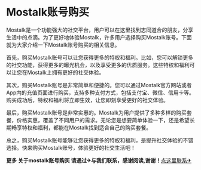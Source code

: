 # Mostalk账号购买

Mostalk是一个功能强大的社交平台，用户可以在这里找到志同道合的朋友，分享生活中的点滴。为了更好地体验Mostalk，许多用户选择购买Mostalk账号。下面就为大家介绍一下Mostalk账号购买的相关信息。

首先，购买Mostalk账号可以让您获得更多的特权和福利。比如，您可以解锁更多的社交功能，获得更多的曝光机会，以及享受更多的优质服务。这些特权和福利可以让您在Mostalk上拥有更好的社交体验。

其次，购买Mostalk账号是非常简单和便捷的。您可以通过Mostalk官方网站或者App内的充值页面进行购买，支持多种支付方式，包括支付宝、微信、信用卡等。购买成功后，特权和福利将立即生效，让您即刻享受更好的社交体验。

最后，购买Mostalk账号是非常实惠的。Mostalk为用户提供了多种多样的购买套餐，价格实惠，覆盖了不同用户的需求。无论您是想要简单体验一下，还是希望长期畅享特权和福利，都能在Mostalk找到适合自己的购买套餐。

总之，购买Mostalk账号能够让您获得更多的特权和福利，是提升社交体验的不错选择。快来购买Mostalk账号，体验更好的社交生活吧！

**更多 关于mostalk账号购买 请通过✈与我们联系，感谢阅读,谢谢！**[点这里联系✈](https://c.k02.cc)